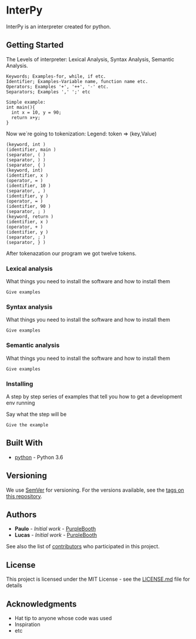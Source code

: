 # InterPy

InterPy is an interpreter created for python. 

## Getting Started

The Levels of interpreter: Lexical Analysis, Syntax Analysis, Semantic Analysis.
```
Keywords; Examples-for, while, if etc.
Identifier; Examples-Variable name, function name etc.
Operators; Examples '+', '++', '-' etc.
Separators; Examples ',' ';' etc

Simple example: 
int main(){
  int x = 10, y = 90;
  return x+y;
}
```
Now we´re going to tokenization:
Legend: token => (key,Value)
```
(keyword, int )
(identifier, main )
(separator, ( )
(separator, ) )
(separator, { )
(keyword, int)
(identifier, x )
(operator, = )
(identifier, 10 )
(separator, , )
(identifier, y )
(operator, = )
(identifier, 90 )
(separator, ; )
(keyword, return )
(identifier, x )
(operator, + )
(identifier, y )
(separator, ; )
(separator, } )
```
After tokenazation our program we got  twelve tokens.

### Lexical analysis

What things you need to install the software and how to install them

```
Give examples
```
### Syntax analysis

What things you need to install the software and how to install them

```
Give examples
```
### Semantic analysis

What things you need to install the software and how to install them

```
Give examples
```

### Installing

A step by step series of examples that tell you how to get a development env running

Say what the step will be

```
Give the example
```
## Built With

* [python](http://www.dropwizard.io/1.0.2/docs/) - Python 3.6

## Versioning

We use [SemVer](http://semver.org/) for versioning. For the versions available, see the [tags on this repository](https://github.com/your/project/tags). 

## Authors

* **Paulo** - *Initial work* - [PurpleBooth](https://github.com/PauloHenriqueRCS)
* **Lucas** - *Initial work* - [PurpleBooth](https://github.com/lucasstonehc)


See also the list of [contributors](https://github.com/your/project/contributors) who participated in this project.

## License

This project is licensed under the MIT License - see the [LICENSE.md](LICENSE.md) file for details

## Acknowledgments

* Hat tip to anyone whose code was used
* Inspiration
* etc
